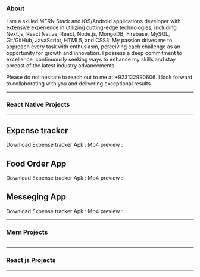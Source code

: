 ###  About

I am a skilled MERN Stack and iOS/Android applications developer with extensive experience in utilizing cutting-edge technologies, including Next.js, React Native, React, Node.js, MongoDB, Firebase, MySQL, Git/GitHub, JavaScript, HTML5, and CSS3.
My passion drives me to approach every task with enthusiasm, perceiving each challenge as an opportunity for growth and innovation. I possess a deep commitment to excellence, continuously seeking ways to enhance my skills and stay abreast of the latest industry advancements.

Please do not hesitate to reach out to me at +923122990606. I look forward to collaborating with you and delivering exceptional results.
____________________________________________________________________________________
### React Native Projects 
____________________________________________________________________________________

## Expense tracker

Download Expense tracker Apk :
Mp4 preview : 

## Food Order App 

Download Expense tracker Apk :
Mp4 preview : 

## Messeging App

Download Expense tracker Apk :
Mp4 preview : 

______________________________________________________________________________________
### Mern Projects 
______________________________________________________________________________________


______________________________________________________________________________________
### React js Projects 
______________________________________________________________________________________

